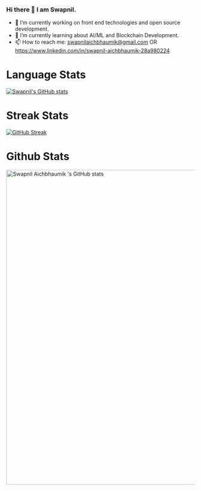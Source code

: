 ### Hi there 👋 I am Swapnil.



- 🔭 I’m currently working on front end technologies and open source development. 
- 🌱 I’m currently learning about AI/ML and Blockchain Development.
- 📫 How to reach me: swapnilaichbhaumik@gmail.com OR https://www.linkedin.com/in/swapnil-aichbhaumik-28a980224


# Language Stats
[![Swapnil's GitHub stats](https://github-readme-stats.vercel.app/api?username=Swap-nil-2003)](https://github.com/Swap-nil-2003/github-readme-stats)

# Streak Stats
[![GitHub Streak](https://streak-stats.demolab.com/?user=Swap-nil-2003&theme=merko)](https://git.io/streak-stats)

# Github Stats
<a href="https://quine.sh/profile/swapnil03"><img src="https://stats.quine.sh/swapnil03/github" alt="Swapnil Aichbhaumik 's GitHub stats" width="840px"></a>

